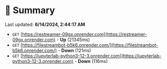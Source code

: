 # 📖 Summary
Last updated: **6/14/2024, 2:44:17 AM**

- `GET` [https://restreamer-09gx.onrender.com](https://restreamer-09gx.onrender.com) - **Up** (21345ms)
- `GET` [https://filestreambot-b5k6.onrender.com/](https://filestreambot-b5k6.onrender.com/) - **Down** (121ms)
- `GET` [https://jupyterlab-python3-12-3.onrender.com](https://jupyterlab-python3-12-3.onrender.com) - **Down** (116ms)
